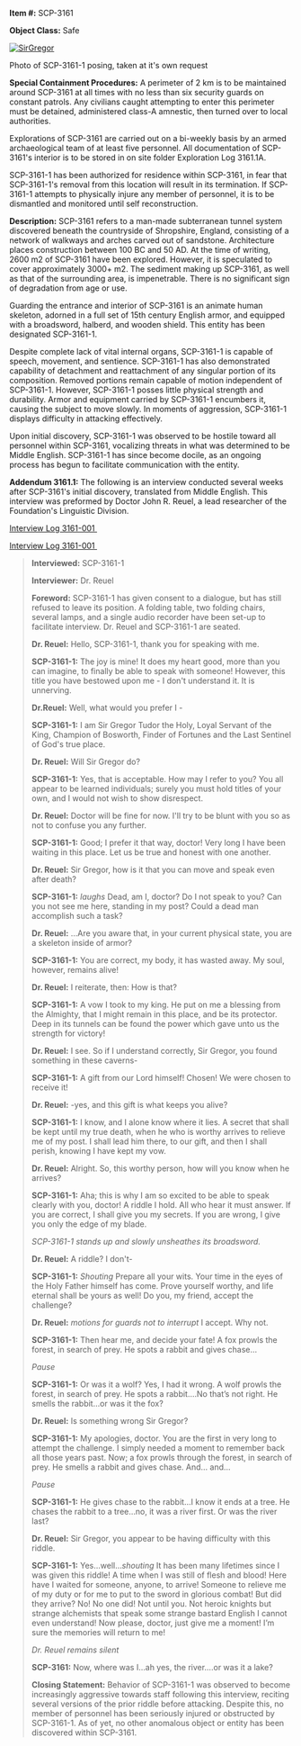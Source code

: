 **Item #:** SCP-3161

**Object Class:** Safe

[![SirGregor](http://scp-wiki.wdfiles.com/local--resized-images/scp-3161/SirGregor/medium.jpg)](http://scp-wiki.wdfiles.com/local--files/scp-3161/SirGregor)

Photo of SCP-3161-1 posing, taken at it's own request

**Special Containment Procedures:** A perimeter of 2 km is to be maintained around SCP-3161 at all times with no less than six security guards on constant patrols. Any civilians caught attempting to enter this perimeter must be detained, administered class-A amnestic, then turned over to local authorities.

Explorations of SCP-3161 are carried out on a bi-weekly basis by an armed archaeological team of at least five personnel. All documentation of SCP-3161's interior is to be stored in on site folder Exploration Log 3161.1A.

SCP-3161-1 has been authorized for residence within SCP-3161, in fear that SCP-3161-1's removal from this location will result in its termination. If SCP-3161-1 attempts to physically injure any member of personnel, it is to be dismantled and monitored until self reconstruction.

**Description:** SCP-3161 refers to a man-made subterranean tunnel system discovered beneath the countryside of Shropshire, England, consisting of a network of walkways and arches carved out of sandstone. Architecture places construction between 100 BC and 50 AD. At the time of writing, 2600 m2 of SCP-3161 have been explored. However, it is speculated to cover approximately 3000+ m2. The sediment making up SCP-3161, as well as that of the surrounding area, is impenetrable. There is no significant sign of degradation from age or use.

Guarding the entrance and interior of SCP-3161 is an animate human skeleton, adorned in a full set of 15th century English armor, and equipped with a broadsword, halberd, and wooden shield. This entity has been designated SCP-3161-1.

Despite complete lack of vital internal organs, SCP-3161-1 is capable of speech, movement, and sentience. SCP-3161-1 has also demonstrated capability of detachment and reattachment of any singular portion of its composition. Removed portions remain capable of motion independent of SCP-3161-1. However, SCP-3161-1 posses little physical strength and durability. Armor and equipment carried by SCP-3161-1 encumbers it, causing the subject to move slowly. In moments of aggression, SCP-3161-1 displays difficulty in attacking effectively.

Upon initial discovery, SCP-3161-1 was observed to be hostile toward all personnel within SCP-3161, vocalizing threats in what was determined to be Middle English. SCP-3161-1 has since become docile, as an ongoing process has begun to facilitate communication with the entity.

**Addendum 3161.1:** The following is an interview conducted several weeks after SCP-3161's initial discovery, translated from Middle English. This interview was preformed by Doctor John R. Reuel, a lead researcher of the Foundation's Linguistic Division.

[Interview Log 3161-001 <open>](javascript:;)

[Interview Log 3161-001 <hide>](javascript:;)

> **Interviewed:** SCP-3161-1
> 
> **Interviewer:** Dr. Reuel
> 
> **Foreword:** SCP-3161-1 has given consent to a dialogue, but has still refused to leave its position. A folding table, two folding chairs, several lamps, and a single audio recorder have been set-up to facilitate interview. Dr. Reuel and SCP-3161-1 are seated.
> 
> **<Begin Log>**
> 
> **Dr. Reuel:** Hello, SCP-3161-1, thank you for speaking with me.
> 
> **SCP-3161-1:** The joy is mine! It does my heart good, more than you can imagine, to finally be able to speak with someone! However, this title you have bestowed upon me - I don't understand it. It is unnerving.
> 
> **Dr.Reuel:** Well, what would you prefer I -
> 
> **SCP-3161-1:** I am Sir Gregor Tudor the Holy, Loyal Servant of the King, Champion of Bosworth, Finder of Fortunes and the Last Sentinel of God's true place.
> 
> **Dr. Reuel:** Will Sir Gregor do?
> 
> **SCP-3161-1:** Yes, that is acceptable. How may I refer to you? You all appear to be learned individuals; surely you must hold titles of your own, and I would not wish to show disrespect.
> 
> **Dr. Reuel:** Doctor will be fine for now. I'll try to be blunt with you so as not to confuse you any further.
> 
> **SCP-3161-1:** Good; I prefer it that way, doctor! Very long I have been waiting in this place. Let us be true and honest with one another.
> 
> **Dr. Reuel:** Sir Gregor, how is it that you can move and speak even after death?
> 
> **SCP-3161-1:** _laughs_ Dead, am I, doctor? Do I not speak to you? Can you not see me here, standing in my post? Could a dead man accomplish such a task?
> 
> **Dr. Reuel:** …Are you aware that, in your current physical state, you are a skeleton inside of armor?
> 
> **SCP-3161-1:** You are correct, my body, it has wasted away. My soul, however, remains alive!
> 
> **Dr. Reuel:** I reiterate, then: How is that?
> 
> **SCP-3161-1:** A vow I took to my king. He put on me a blessing from the Almighty, that I might remain in this place, and be its protector. Deep in its tunnels can be found the power which gave unto us the strength for victory!  
>   
> **Dr. Reuel:** I see. So if I understand correctly, Sir Gregor, you found something in these caverns-
> 
> **SCP-3161-1:** A gift from our Lord himself! Chosen! We were chosen to receive it!
> 
> **Dr. Reuel:** -yes, and this gift is what keeps you alive?
> 
> **SCP-3161-1:** I know, and I alone know where it lies. A secret that shall be kept until my true death, when he who is worthy arrives to relieve me of my post. I shall lead him there, to our gift, and then I shall perish, knowing I have kept my vow.  
>   
> **Dr. Reuel:** Alright. So, this worthy person, how will you know when he arrives?
> 
> **SCP-3161-1:** Aha; this is why I am so excited to be able to speak clearly with you, doctor! A riddle I hold. All who hear it must answer. If you are correct, I shall give you my secrets. If you are wrong, I give you only the edge of my blade.
> 
> _SCP-3161-1 stands up and slowly unsheathes its broadsword._
> 
> **Dr. Reuel:** A riddle? I don't-
> 
> **SCP-3161-1:** _Shouting_ Prepare all your wits. Your time in the eyes of the Holy Father himself has come. Prove yourself worthy, and life eternal shall be yours as well! Do you, my friend, accept the challenge?
> 
> **Dr. Reuel:** _motions for guards not to interrupt_ I accept. Why not.
> 
> **SCP-3161-1:** Then hear me, and decide your fate! A fox prowls the forest, in search of prey. He spots a rabbit and gives chase…
> 
> _Pause_
> 
> **SCP-3161-1:** Or was it a wolf? Yes, I had it wrong. A wolf prowls the forest, in search of prey. He spots a rabbit….No that’s not right. He smells the rabbit…or was it the fox?  
>   
> **Dr. Reuel:** Is something wrong Sir Gregor?
> 
> **SCP-3161-1:** My apologies, doctor. You are the first in very long to attempt the challenge. I simply needed a moment to remember back all those years past. Now; a fox prowls through the forest, in search of prey. He smells a rabbit and gives chase. And… and…  
>   
> _Pause_
> 
> **SCP-3161-1:** He gives chase to the rabbit…I know it ends at a tree. He chases the rabbit to a tree…no, it was a river first. Or was the river last?  
>   
> **Dr. Reuel:** Sir Gregor, you appear to be having difficulty with this riddle.
> 
> **SCP-3161-1:** Yes…well…_shouting_ It has been many lifetimes since I was given this riddle! A time when I was still of flesh and blood! Here have I waited for someone, anyone, to arrive! Someone to relieve me of my duty or for me to put to the sword in glorious combat! But did they arrive? No! No one did! Not until you. Not heroic knights but strange alchemists that speak some strange bastard English I cannot even understand! Now please, doctor, just give me a moment! I’m sure the memories will return to me!
> 
> _Dr. Reuel remains silent_
> 
> **SCP-3161:** Now, where was I…ah yes, the river….or was it a lake?  
>   
> **<End Log>**
> 
> **Closing Statement:** Behavior of SCP-3161-1 was observed to become increasingly aggressive towards staff following this interview, reciting several versions of the prior riddle before attacking. Despite this, no member of personnel has been seriously injured or obstructed by SCP-3161-1. As of yet, no other anomalous object or entity has been discovered within SCP-3161.